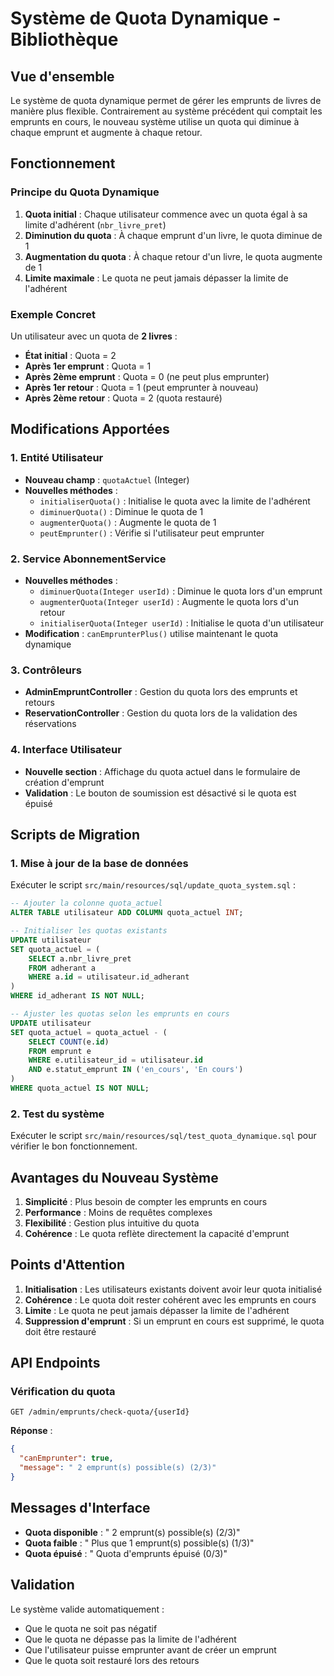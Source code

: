 # Système de Quota Dynamique - Bibliothèque

## Vue d'ensemble

Le système de quota dynamique permet de gérer les emprunts de livres de manière plus flexible. Contrairement au système précédent qui comptait les emprunts en cours, le nouveau système utilise un quota qui diminue à chaque emprunt et augmente à chaque retour.

## Fonctionnement

### Principe du Quota Dynamique

1. **Quota initial** : Chaque utilisateur commence avec un quota égal à sa limite d'adhérent (`nbr_livre_pret`)
2. **Diminution du quota** : À chaque emprunt d'un livre, le quota diminue de 1
3. **Augmentation du quota** : À chaque retour d'un livre, le quota augmente de 1
4. **Limite maximale** : Le quota ne peut jamais dépasser la limite de l'adhérent

### Exemple Concret

Un utilisateur avec un quota de **2 livres** :

- **État initial** : Quota = 2
- **Après 1er emprunt** : Quota = 1
- **Après 2ème emprunt** : Quota = 0 (ne peut plus emprunter)
- **Après 1er retour** : Quota = 1 (peut emprunter à nouveau)
- **Après 2ème retour** : Quota = 2 (quota restauré)

## Modifications Apportées

### 1. Entité Utilisateur

- **Nouveau champ** : `quotaActuel` (Integer)
- **Nouvelles méthodes** :
  - `initialiserQuota()` : Initialise le quota avec la limite de l'adhérent
  - `diminuerQuota()` : Diminue le quota de 1
  - `augmenterQuota()` : Augmente le quota de 1
  - `peutEmprunter()` : Vérifie si l'utilisateur peut emprunter

### 2. Service AbonnementService

- **Nouvelles méthodes** :
  - `diminuerQuota(Integer userId)` : Diminue le quota lors d'un emprunt
  - `augmenterQuota(Integer userId)` : Augmente le quota lors d'un retour
  - `initialiserQuota(Integer userId)` : Initialise le quota d'un utilisateur
- **Modification** : `canEmprunterPlus()` utilise maintenant le quota dynamique

### 3. Contrôleurs

- **AdminEmpruntController** : Gestion du quota lors des emprunts et retours
- **ReservationController** : Gestion du quota lors de la validation des réservations

### 4. Interface Utilisateur

- **Nouvelle section** : Affichage du quota actuel dans le formulaire de création d'emprunt
- **Validation** : Le bouton de soumission est désactivé si le quota est épuisé

## Scripts de Migration

### 1. Mise à jour de la base de données

Exécuter le script `src/main/resources/sql/update_quota_system.sql` :

```sql
-- Ajouter la colonne quota_actuel
ALTER TABLE utilisateur ADD COLUMN quota_actuel INT;

-- Initialiser les quotas existants
UPDATE utilisateur 
SET quota_actuel = (
    SELECT a.nbr_livre_pret 
    FROM adherant a 
    WHERE a.id = utilisateur.id_adherant
)
WHERE id_adherant IS NOT NULL;

-- Ajuster les quotas selon les emprunts en cours
UPDATE utilisateur 
SET quota_actuel = quota_actuel - (
    SELECT COUNT(e.id) 
    FROM emprunt e 
    WHERE e.utilisateur_id = utilisateur.id 
    AND e.statut_emprunt IN ('en_cours', 'En cours')
)
WHERE quota_actuel IS NOT NULL;
```

### 2. Test du système

Exécuter le script `src/main/resources/sql/test_quota_dynamique.sql` pour vérifier le bon fonctionnement.

## Avantages du Nouveau Système

1. **Simplicité** : Plus besoin de compter les emprunts en cours
2. **Performance** : Moins de requêtes complexes
3. **Flexibilité** : Gestion plus intuitive du quota
4. **Cohérence** : Le quota reflète directement la capacité d'emprunt

## Points d'Attention

1. **Initialisation** : Les utilisateurs existants doivent avoir leur quota initialisé
2. **Cohérence** : Le quota doit rester cohérent avec les emprunts en cours
3. **Limite** : Le quota ne peut jamais dépasser la limite de l'adhérent
4. **Suppression d'emprunt** : Si un emprunt en cours est supprimé, le quota doit être restauré

## API Endpoints

### Vérification du quota

```
GET /admin/emprunts/check-quota/{userId}
```

**Réponse** :
```json
{
  "canEmprunter": true,
  "message": " 2 emprunt(s) possible(s) (2/3)"
}
```

## Messages d'Interface

- **Quota disponible** : " 2 emprunt(s) possible(s) (2/3)"
- **Quota faible** : " Plus que 1 emprunt(s) possible(s) (1/3)"
- **Quota épuisé** : " Quota d'emprunts épuisé (0/3)"

## Validation

Le système valide automatiquement :
- Que le quota ne soit pas négatif
- Que le quota ne dépasse pas la limite de l'adhérent
- Que l'utilisateur puisse emprunter avant de créer un emprunt
- Que le quota soit restauré lors des retours 